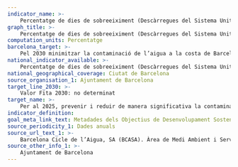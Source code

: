 ```yaml
---
indicator_name: >-
    Percentatge de dies de sobreeiximent (Descàrregues del Sistema Unitari – DSU*) en temps de pluja a les platges de Barcelona en relació amb els dies de pluja significativa (> = 1mm)
graph_title: >-
    Percentatge de dies de sobreeiximent (Descàrregues del Sistema Unitari – DSU*) en temps de pluja a les platges de Barcelona en relació amb els dies de pluja significativa (> = 1mm)
computation_units: Percentatge
barcelona_target: >-
    Pel 2030 minimitzar la contaminació de l’aigua a la costa de Barcelona
national_indicator_available: >-
    Percentatge de dies de sobreeiximent (Descàrregues del Sistema Unitari – DSU*) en temps de pluja a les platges de Barcelona en relació amb els dies de pluja significativa (> = 1mm)
national_geographical_coverage: Ciutat de Barcelona 
source_organisation_1: Ajuntament de Barcelona
target_line_2030: >-
    Valor Fita 2030: no determinat
target_name: >-
    Per al 2025, prevenir i reduir de manera significativa la contaminació marina de tota mena, en particular la contaminació produïda per activitats realitzades en terra ferma, inclosos els detritus marins i la contaminació per nutrients
indicator_definition:
goal_meta_link_text: Metadades dels Objectius de Desenvolupament Sostenible de les Nacions Unides (pdf 894kB)
source_periodicity_1: Dades anuals
source_url_text_1: >-
    Barcelona Cicle de l’Aigua, SA (BCASA). Àrea de Medi Ambient i Serveis Urbans
source_other_info_1: >-
    Ajuntament de Barcelona
---
```

